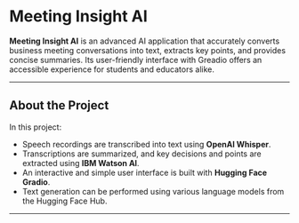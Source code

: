 # Meeting Insight AI

**Meeting Insight AI** is an advanced AI application that accurately converts business meeting conversations into text, extracts key points, and provides concise summaries. Its user-friendly interface with Greadio offers an accessible experience for students and educators alike.

---

## About the Project

In this project:

- Speech recordings are transcribed into text using **OpenAI Whisper**.
- Transcriptions are summarized, and key decisions and points are extracted using **IBM Watson AI**.
- An interactive and simple user interface is built with **Hugging Face Gradio**.
- Text generation can be performed using various language models from the Hugging Face Hub.

---
